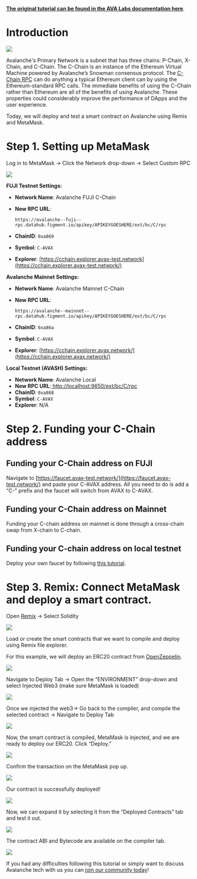 [**The original tutorial can be found in the AVA Labs documentation here**](https://docs.avax.network/build/tutorials/platform/deploy-a-smart-contract-on-avalanche-using-remix-and-metamask). 

# Introduction

![](../../../../.gitbook/assets/image%20%2811%29.png)

Avalanche's Primary Network is a subnet that has three chains: P-Chain, X-Chain, and C-Chain. The C-Chain is an instance of the Ethereum Virtual Machine powered by Avalanche’s Snowman consensus protocol. The [C-Chain RPC](https://learn.figment.io/network-documentation/avalanche/rpc-and-rest-api/evm-api) can do anything a typical Ethereum client can by using the Ethereum-standard RPC calls. The immediate benefits of using the C-Chain rather than Ethereum are all of the benefits of using Avalanche. These properties could considerably improve the performance of DApps and the user experience.

Today, we will deploy and test a smart contract on Avalanche using Remix and MetaMask.

# Step 1. Setting up MetaMask

Log in to MetaMask -&gt; Click the Network drop-down -&gt; Select Custom RPC

![](../../../../.gitbook/assets/image%20%2812%29.png)

**FUJI Testnet Settings:**

* **Network Name**: Avalanche FUJI C-Chain
* **New RPC URL**: 

  `https://avalanche--fuji--rpc.datahub.figment.io/apikey/APIKEYGOESHERE/ext/bc/C/rpc`

* **ChainID**: `0xa869`
* **Symbol**: `C-AVAX`
* **Explorer**: [https://cchain.explorer.avax-test.network](https://cchain.explorer.avax-test.network/)

**Avalanche Mainnet Settings:**

* **Network Name**: Avalanche Mainnet C-Chain
* **New RPC URL**: 

  `https://avalanche--mainnet--rpc.datahub.figment.io/apikey/APIKEYGOESHERE/ext/bc/C/rpc`

* **ChainID**: `0xa86a`
* **Symbol**: `C-AVAX`
* **Explorer**: [https://cchain.explorer.avax.network/](https://cchain.explorer.avax.network/)

**Local Testnet \(AVASH\) Settings:**

* **Network Name**: Avalanche Local
* **New RPC URL**:[ ](http://localhost:9650/ext/bc/C/rpc)[http://localhost:9650/ext/bc/C/rpc](http://localhost:9650/ext/bc/C/rpc)
* **ChainID**: `0xa868`
* **Symbol**: `C-AVAX`
* **Explorer**: N/A

# Step 2. Funding your C-Chain address

## Funding your C-Chain address on FUJI

 Navigate to [https://faucet.avax-test.network/](https://faucet.avax-test.network/) and paste your C-AVAX address. All you need to do is add a “C-” prefix and the faucet will switch from AVAX to C-AVAX.

## Funding your C-Chain address on Mainnet

Funding your C-chain address on mainnet is done through a cross-chain swap from X-chain to C-chain. 

## Funding your C-chain address on local testnet

Deploy your own faucet by following [this tutorial](https://medium.com/avalabs/the-ava-platform-tools-pt-2-the-ava-faucet-48f28da57146).

# Step 3. Remix: Connect MetaMask and deploy a smart contract.

Open [Remix](https://remix.ethereum.org/) -&gt; Select Solidity

![](../../../../.gitbook/assets/image%20%2810%29.png)

Load or create the smart contracts that we want to compile and deploy using Remix file explorer.

For this example, we will deploy an ERC20 contract from [OpenZeppelin](https://openzeppelin.com/contracts).

![](../../../../.gitbook/assets/image%20%2814%29.png)

Navigate to Deploy Tab -&gt; Open the “ENVIRONMENT” drop-down and select Injected Web3 \(make sure MetaMask is loaded\)

![](../../../../.gitbook/assets/image%20%287%29.png)

Once we injected the web3-&gt; Go back to the compiler, and compile the selected contract -&gt; Navigate to Deploy Tab

![](../../../../.gitbook/assets/image%20%2815%29.png)

Now, the smart contract is compiled, MetaMask is injected, and we are ready to deploy our ERC20. Click “Deploy.”

![](../../../../.gitbook/assets/image%20%284%29.png)

Confirm the transaction on the MetaMask pop up.

![](../../../../.gitbook/assets/image%20%2816%29.png)

Our contract is successfully deployed!

![](../../../../.gitbook/assets/image%20%289%29.png)

Now, we can expand it by selecting it from the “Deployed Contracts” tab and test it out.

![](../../../../.gitbook/assets/image%20%285%29.png)

The contract ABI and Bytecode are available on the compiler tab.

![](../../../../.gitbook/assets/image%20%2813%29.png)

If you had any difficulties following this tutorial or simply want to discuss Avalanche tech with us you can [join our community today](https://discord.gg/fszyM7K)!


